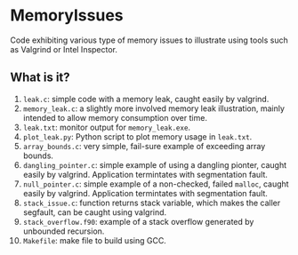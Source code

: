 # MemoryIssues
Code exhibiting various type of memory issues to illustrate using tools
such as Valgrind or Intel Inspector.

## What is it?
1. `leak.c`: simple code with a memory leak, caught easily by valgrind.
1. `memory_leak.c`: a slightly more involved memory leak illustration,
    mainly intended to allow memory consumption over time.
1. `leak.txt`: monitor output for `memory_leak.exe`.
1. `plot_leak.py`: Python script to plot memory usage in `leak.txt`.
1. `array_bounds.c`: very simple, fail-sure example of exceeding array
    bounds.
1. `dangling_pointer.c`: simple example of using a dangling pionter,
    caught easily by valgrind. Application termintates with segmentation
    fault.
1. `null_pointer.c`: simple example of a non-checked, failed `malloc`,
    caught easily by valgrind. Application termintates with segmentation
    fault.
1. `stack_issue.c`: function returns stack variable, which makes the
    caller segfault, can be caught using valgrind.
1. `stack_overflow.f90`: example of a stack overflow generated by 
    unbounded recursion.
1. `Makefile`: make file to build using GCC.
